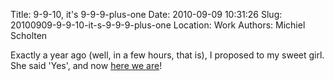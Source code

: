 Title: 9-9-10, it's 9-9-9-plus-one
Date: 2010-09-09 10:31:26
Slug: 20100909-9-9-10-it-s-9-9-9-plus-one
Location: Work
Authors: Michiel Scholten

<p>Exactly a year ago (well, in a few hours, that is), I proposed to my sweet girl. She said 'Yes', and now <a href="http://inekemichiel.nl/">here we are</a>!</p>